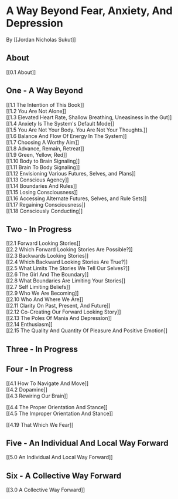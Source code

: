 # A Way Beyond Fear, Anxiety, And Depression

By [[Jordan Nicholas Sukut]]  

## About  
[[0.1 About]]  

## One - A Way Beyond

[[1.1 The Intention of This Book]]  
[[1.2 You Are Not Alone]]  
[[1.3 Elevated Heart Rate, Shallow Breathing, Uneasiness in the Gut]]  
[[1.4 Anxiety Is The System's Default Mode]]  
[[1.5 You Are Not Your Body. You Are Not Your Thoughts.]]  
[[1.6 Balance And Flow Of Energy In The System]]  
[[1.7 Choosing A Worthy Aim]]  
[[1.8 Advance, Remain, Retreat]]  
[[1.9 Green, Yellow, Red]]  
[[1.10 Body to Brain Signaling]]  
[[1.11 Brain To Body Signaling]]  
[[1.12 Envisioning Various Futures, Selves, and Plans]]  
[[1.13 Conscious Agency]]  
[[1.14 Boundaries And Rules]]  
[[1.15 Losing Consciousness]]  
[[1.16 Accessing Alternate Futures, Selves, and Rule Sets]]  
[[1.17 Regaining Consciousness]]  
[[1.18 Consciously Conducting]]  

## Two - In Progress  

[[2.1 Forward Looking Stories]]  
[[2.2 Which Forward Looking Stories Are Possible?]]  
[[2.3 Backwards Looking Stories]]  
[[2.4 Which Backward Looking Stories Are True?]]  
[[2.5 What Limits The Stories We Tell Our Selves?]]  
[[2.6 The Girl And The Boundary]]  
[[2.8 What Boundaries Are Limiting Your Stories]]  
[[2.7 Self Limiting Beliefs]]  
[[2.9 Who We Are Becoming]]  
[[2.10 Who And Where We Are]]  
[[2.11 Clarity On Past, Present, And Future]]  
[[2.12 Co-Creating Our Forward Looking Story]]  
[[2.13 The Poles Of Mania And Depression]]  
[[2.14 Enthusiasm]]  
[[2.15 The Quality And Quantity Of Pleasure And Positive Emotion]]  

## Three - In Progress

## Four - In Progress 

[[4.1 How To Navigate And Move]]  
[[4.2 Dopamine]]  
[[4.3 Rewiring Our Brain]]  

[[4.4 The Proper Orientation And Stance]]  
[[4.5 The Improper Orientation And Stance]]  

[[4.19 That Which We Fear]]  


## Five - An Individual And Local Way Forward

[[5.0 An Individual And Local Way Forward]]  

## Six - A Collective Way Forward 

[[3.0 A Collective Way Forward]]  